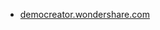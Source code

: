 * [democreator.wondershare.com](https://democreator.wondershare.com/avatar/twitter-profile-picture-to-gif.html)

